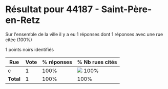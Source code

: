 # Résultat pour 44187 - Saint-Père-en-Retz

Sur l'ensemble de la ville il y a eu 1 réponses dont 1 réponses avec une rue citée (100%)

1 points noirs identifiés

| Rue | Vote | % réponses | % Nb rues cités|
|-----|------|------------|----------------|
| c | 1 | 100% | <img src="../../img/bar_100.gif" />&nbsp;100%|
| **Total** | 1 | 100% | 100%|
